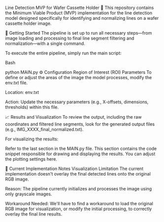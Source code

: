 Line Detection MVP for Wafer Cassette Holder 📏
This repository contains the Minimum Viable Product (MVP) implementation for the line detection model designed specifically for identifying and normalizing lines on a wafer cassette holder image.

🚀 Getting Started
The pipeline is set up to run all necessary steps—from image loading and processing to final line segment filtering and normalization—with a single command.

To execute the entire pipeline, simply run the main script:

Bash

python MAIN.py
⚙️ Configuration
Region of Interest (ROI) Parameters
To define or adjust the areas of the image the model processes, modify the env.txt file.

Location: env.txt

Action: Update the necessary parameters (e.g., X-offsets, dimensions, thresholds) within this file.

📈 Results and Visualization
To review the output, including the raw coordinates and filtered line segments, look for the generated output files (e.g., IMG_XXXX_final_normalized.txt).

For visualizing the results:

Refer to the last section in the MAIN.py file. This section contains the code snippet responsible for drawing and displaying the results. You can adjust the plotting settings here.

🚧 Current Implementation Notes
Visualization Limitation
The current implementation doesn't overlay the final detected lines onto the original RGB image.

Reason: The pipeline currently initializes and processes the image using only grayscale images.

Workaround Needed: We'll have to find a workaround to load the original RGB image for visualization, or modify the initial processing, to correctly overlay the final line results.
